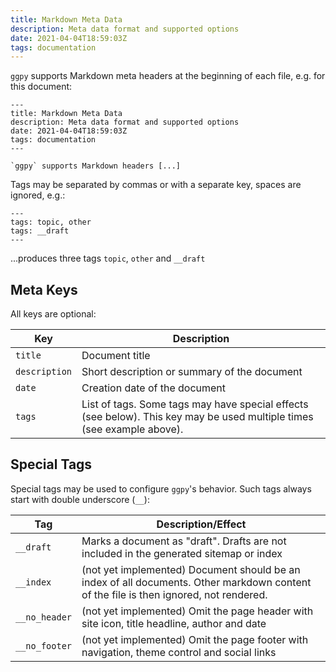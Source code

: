 ```yaml
---
title: Markdown Meta Data
description: Meta data format and supported options
date: 2021-04-04T18:59:03Z
tags: documentation
---
```


`ggpy` supports Markdown meta headers at the beginning of each file, e.g. for this document:

```
---
title: Markdown Meta Data
description: Meta data format and supported options
date: 2021-04-04T18:59:03Z
tags: documentation
---

`ggpy` supports Markdown headers [...]
```

Tags may be separated by commas or with a separate key, spaces are ignored, e.g.:

```
---
tags: topic, other
tags: __draft
---
```

...produces three tags `topic`, `other` and `__draft`

## Meta Keys

All keys are optional:

| Key | Description |
|-----|-------------|
| `title` | Document title |
| `description` | Short description or summary of the document |
| `date` | Creation date of the document |
| `tags` | List of tags. Some tags may have special effects (see below). This key may be used multiple times (see example above). |

## Special Tags

Special tags may be used to configure `ggpy`'s behavior. Such tags always start with double underscore (`__`):

| Tag | Description/Effect |
|-----|--------------------|
| `__draft` | Marks a document as "draft". Drafts are not included in the generated sitemap or index |
| `__index` | (not yet implemented) Document should be an index of all documents. Other markdown content of the file is then ignored, not rendered. |
| `__no_header` | (not yet implemented) Omit the page header with site icon, title headline, author and date |
| `__no_footer` | (not yet implemented) Omit the page footer with navigation, theme control and social links |
